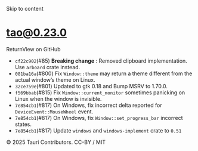 Skip to content
# tao@0.23.0
ReturnView on GitHub
  * `cf22c902`(#85) **Breaking change** : Removed clipboard implementation. Use `arboard` crate instead.
  * `081ba16a`(#800) Fix `Window::theme` may return a theme different from the actual window’s theme on Linux.
  * `32ce759e`(#801) Updated to gtk 0.18 and Bump MSRV to 1.70.0.
  * `f569bbab`(#815) Fix `Window::current_monitor` sometimes panicking on Linux when the window is invisible.
  * `7e854cb1`(#817) On Windows, fix incorrect delta reported for `DeviceEvent::MouseWheel` event.
  * `7e854cb1`(#817) On Windows, fix `Window::set_progress_bar` incorrect states.
  * `7e854cb1`(#817) Update `windows` and `windows-implement` crate to `0.51`


© 2025 Tauri Contributors. CC-BY / MIT
